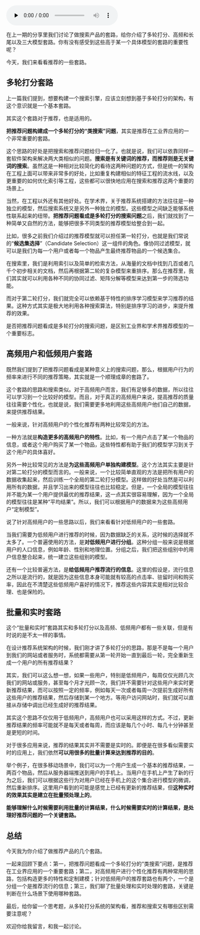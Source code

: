 <audio id="audio" title="143 | 数据科学家必备套路之二：推荐套路" controls="" preload="none"><source id="mp3" src="https://static001.geekbang.org/resource/audio/5d/6b/5dd80a287da06774b3b260b5e804476b.mp3"></audio>

在上一期的分享里我们讨论了做搜索产品的套路，给你介绍了多轮打分、高频和长尾以及三大模型套路。你有没有感受到这些高于某一个具体模型的套路的重要性呢？

今天，我们来看看推荐的一些套路。

## 多轮打分套路

上一篇我们提到，想要构建一个搜索引擎，应该立刻想到基于多轮打分的架构，有这个意识就是一个基本套路。

其实这个套路对于推荐，也是适用的。

**把推荐问题构建成一个多轮打分的“类搜索”问题**，其实是推荐在工业界应用的一个非常重要的套路。

这个思路的好处是把搜索和推荐问题给归一化了。也就是说，我们可以依靠同样一套软件架构来解决两大类相似的问题。**搜索是有关键词的推荐，而推荐则是无关键词的搜索**。虽然这是一种相对比较简化的看待这两种问题的方式，但是统一的架构在工程上面可以带来非常多的好处，比如重复构建相似的特征工程的流水线，以及更重要的如何优化索引等工程，这些都可以很快地应用在搜索和推荐这两个重要的场景上。

当然，在工程以外还有其他好处。在学术界，关于推荐系统搭建的方法往往是一种独立的模型，然后搜索系统又是另外一种独立的模型。这些模型之间缺乏能够系统性联系起来的纽带。**把推荐问题看成是多轮打分的搜索问题**之后，我们就找到了一种简单又自然的方法，能够把很多不同类型的推荐模型给整合到一起。

比如，很多之前我们介绍过的推荐模型就可以担任第一轮打分，也就是我们常说的“**候选集选择**”（Candidate Selection）这一组件的角色。像协同过滤模型，就可以是我们为每一个用户或者每一个物品产生最终推荐物品的一个候选集合。

在搜索里，我们是利用索引以及简单的检索方法，从海量的文档中找到几百或者几千个初步相关的文档，然后再根据第二轮的复杂模型来重排序。那么在推荐里，我们其实就可以利用各种不同的协同过滤、矩阵分解等模型来达到第一步的筛选功能。

而对于第二轮打分，我们就完全可以依赖基于特性的排序学习模型来学习推荐的结果。这种方式其实是极大地利用各种搜索算法，特别是排序学习的进步，来提升推荐的效果。

是否把推荐问题看成是多轮打分的搜索问题，是区别工业界和学术界推荐模型的一个重要标志。

## 高频用户和低频用户套路

既然我们提到了把推荐问题看成是某种意义上的搜索问题，那么，根据用户行为的频率来进行不同的推荐策略，其实就是一个顺理成章的套路了。

这个套路的思路和搜索类似。对于高频用户而言，我们有足够多的数据，所以往往可以学习到一个比较好的模型。而且，对于真正的高频用户来说，提高推荐的质量往往需要个性化，也就是说，我们需要更多地利用这些高频用户他们自己的数据，来提供推荐结果。

一般来说，针对高频用户的个性化推荐有两种比较常见的方法。

一种方法就是**构造更多的高频用户的特性**。比如，有一个用户点击了某一个物品的信息，或者这个用户购买了某一个物品，这些特性都有助于我们的模型学习到关于这个用户的具体喜好。

另外一种比较常见的方法是**为这些高频用户单独构建模型**。这个方法其实主要是针对第二轮打分的模型而言的。一般来说，一个比较简单直观的方法是把所有用户的数据收集起来，然后训练一个全局的第二轮打分模型。这样做的好处当然是可以利用所有的数据，并且学习出来的模型往往也比较稳定。但是，一个全局的模型往往并不能为某一个用户提供最优的推荐结果，这一点其实很容易理解，因为一个全局的模型往往是某种“平均结果”。所以，我们可以根据用户的数据来为这些高频用户“定制模型”。

说了针对高频用户的一些思路以后，我们来看看针对低频用户的一些套路。

当我们需要为低频用户进行推荐的时候，因为数据缺乏的关系，这时候的选择就不太多了。一个普遍使用的方法，是**对低频用户进行分组**。这种分组一般来说是根据用户的人口信息，例如年龄、性别和地理位置。分组之后，我们把这些组别中的用户信息整合起来，统一建立这些组别的模型。

还有一个比较普遍方法，是**给低频用户推荐流行的信息**。这里的假设是，流行信息之所以是流行的，就是因为这些信息本身可能就有较高的点击率、驻留时间和购买率，因此在不清楚这些低频用户喜好的情况下，推荐这些内容其实是相对比较合理、也是保险的。

## 批量和实时套路

这个“批量和实时”套路其实和多轮打分以及高频、低频用户都有一些关联，但是有时说的是不太一样的事情。

在设计推荐系统架构的时候，我们刚才讲了多轮打分的思路，那是不是每一个用户到我们的网站或者服务时，系统都需要从第一轮开始一直到最后一轮，完全重新生成一个用户的所有推荐结果？

其实，我们可以这么想一想，如果一些用户，特别是低频用户，每周仅仅光顾几次我们的网站或服务，甚至每个月才光顾一次，我们并不需要针对这些用户来实时更新推荐结果，而可以按照一定的频率，例如每天一次或者每周一次提前生成好所有这些用户的推荐结果，然后存储到某一个地方。等用户访问网站时，我们就可以直接从存储中调出已经生成好的推荐结果。

其实这个思路不仅仅用于低频用户，高频用户也可以采用这样的方式。不过，更新推荐结果的频率可能就不是每天或者每周，而应该是每几个小时、每几十分钟甚至是更短的时间。

对于很多应用来说，推荐的结果其实并不需要是实时的。即便是在很多看似需要实时的应用上，我们依然**可以用很多的批量计算来达到推荐的目的**。

举个例子，在很多移动场景中，我们可以为一个用户生成一个基本的推荐结果，一两百个物品，然后从服务器端推送到用户的手机上。当用户在手机上产生了新的行为之后，我们可以根据这些行为对用户已经在手机上的这个集合进行模型的微调，然后重新排序。这里用户看到的可能是感觉上已经有更新的推荐结果，但**这种实时的效果其实是建立在批量预处理上的**。

**能够理解什么时候需要利用批量的计算结果，什么时候需要实时的计算结果，是处理好推荐问题的一个关键套路。**

## 总结

今天我为你介绍了做推荐产品的几个套路。

一起来回顾下要点：第一，把推荐问题看成一个多轮打分的“类搜索”问题，是推荐在工业界应用的一个重要套路；第二，对高频用户进行个性化推荐有两种常用的思路，包括构造更多的特性和定制建模；针对低频用户的推荐套路也有两个，一个是分组一个是推荐流行的信息；第三，我们聊了批量处理和实时处理的套路，关键是判断在什么场景下使用哪种套路。

最后，给你留一个思考题，从多轮打分系统的架构看，推荐和搜索又有哪些区别需要注意呢？

欢迎你给我留言，和我一起讨论。


